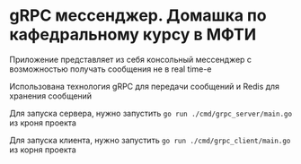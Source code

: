 # gRPC мессенджер. Домашка по кафедральному курсу в МФТИ

Приложение представляет из себя консольный мессенджер с возможностью получать сообщения не в real time-е

Использована технология gRPC для передачи сообщений и Redis для хранения сообщений

Для запуска сервера, нужно запустить `go run ./cmd/grpc_server/main.go` из кроня проекта

Для запуска клиента, нужно запустить `go run ./cmd/grpc_client/main.go` из корня проекта
